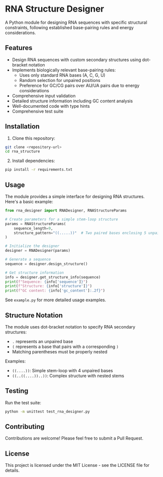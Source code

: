 # RNA Structure Designer

A Python module for designing RNA sequences with specific structural constraints, following established base-pairing rules and energy considerations.

## Features

- Design RNA sequences with custom secondary structures using dot-bracket notation
- Implements biologically relevant base-pairing rules:
  - Uses only standard RNA bases (A, C, G, U)
  - Random selection for unpaired positions
  - Preference for GC/CG pairs over AU/UA pairs due to energy considerations
- Comprehensive input validation
- Detailed structure information including GC content analysis
- Well-documented code with type hints
- Comprehensive test suite

## Installation

1. Clone this repository:
```bash
git clone <repository-url>
cd rna_structure
```

2. Install dependencies:
```bash
pip install -r requirements.txt
```

## Usage

The module provides a simple interface for designing RNA structures. Here's a basic example:

```python
from rna_designer import RNADesigner, RNAStructureParams

# Create parameters for a simple stem-loop structure
params = RNAStructureParams(
    sequence_length=9,
    structure_pattern="((.....))"  # Two paired bases enclosing 5 unpaired bases
)

# Initialize the designer
designer = RNADesigner(params)

# Generate a sequence
sequence = designer.design_structure()

# Get structure information
info = designer.get_structure_info(sequence)
print(f"Sequence: {info['sequence']}")
print(f"Structure: {info['structure']}")
print(f"GC content: {info['gc_content']:.2f}")
```

See `example.py` for more detailed usage examples.

## Structure Notation

The module uses dot-bracket notation to specify RNA secondary structures:
- `.` represents an unpaired base
- `(` represents a base that pairs with a corresponding `)`
- Matching parentheses must be properly nested

Examples:
- `((....))`: Simple stem-loop with 4 unpaired bases
- `((..((....))..))`: Complex structure with nested stems

## Testing

Run the test suite:
```bash
python -m unittest test_rna_designer.py
```

## Contributing

Contributions are welcome! Please feel free to submit a Pull Request.

## License

This project is licensed under the MIT License - see the LICENSE file for details. 